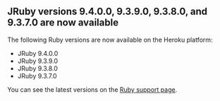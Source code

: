 ## JRuby versions 9.4.0.0, 9.3.9.0, 9.3.8.0, and 9.3.7.0 are now available

The following Ruby versions are now available on the Heroku platform:

- JRuby 9.4.0.0
- JRuby 9.3.9.0
- JRuby 9.3.8.0
- JRuby 9.3.7.0

You can see the latest versions on the [Ruby support page](https://devcenter.heroku.com/articles/ruby-support).
